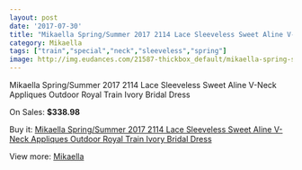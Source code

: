 ```yaml
---
layout: post
date: '2017-07-30'
title: "Mikaella Spring/Summer 2017 2114 Lace Sleeveless Sweet Aline V-Neck Appliques Outdoor Royal Train Ivory Bridal Dress"
category: Mikaella
tags: ["train","special","neck","sleeveless","spring"]
image: http://img.eudances.com/21587-thickbox_default/mikaella-spring-summer-2017-2114-lace-sleeveless-sweet-aline-v-neck-appliques-outdoor-royal-train-ivory-bridal-dress.jpg
---
```

Mikaella Spring/Summer 2017 2114 Lace Sleeveless Sweet Aline V-Neck Appliques Outdoor Royal Train Ivory Bridal Dress

On Sales: **$338.98**
<a href="https://www.eudances.com/en/mikaella/6629-mikaella-spring-summer-2017-2114-lace-sleeveless-sweet-aline-v-neck-appliques-outdoor-royal-train-ivory-bridal-dress.html"><amp-img layout="responsive" width="600" height="600" src="//img.eudances.com/21587-thickbox_default/mikaella-spring-summer-2017-2114-lace-sleeveless-sweet-aline-v-neck-appliques-outdoor-royal-train-ivory-bridal-dress.jpg" alt="Mikaella Spring/Summer 2017 2114 Lace Sleeveless Sweet Aline V-Neck Appliques Outdoor Royal Train Ivory Bridal Dress 0" /></a>
<a href="https://www.eudances.com/en/mikaella/6629-mikaella-spring-summer-2017-2114-lace-sleeveless-sweet-aline-v-neck-appliques-outdoor-royal-train-ivory-bridal-dress.html"><amp-img layout="responsive" width="600" height="600" src="//img.eudances.com/21591-thickbox_default/mikaella-spring-summer-2017-2114-lace-sleeveless-sweet-aline-v-neck-appliques-outdoor-royal-train-ivory-bridal-dress.jpg" alt="Mikaella Spring/Summer 2017 2114 Lace Sleeveless Sweet Aline V-Neck Appliques Outdoor Royal Train Ivory Bridal Dress 1" /></a>
<a href="https://www.eudances.com/en/mikaella/6629-mikaella-spring-summer-2017-2114-lace-sleeveless-sweet-aline-v-neck-appliques-outdoor-royal-train-ivory-bridal-dress.html"><amp-img layout="responsive" width="600" height="600" src="//img.eudances.com/21590-thickbox_default/mikaella-spring-summer-2017-2114-lace-sleeveless-sweet-aline-v-neck-appliques-outdoor-royal-train-ivory-bridal-dress.jpg" alt="Mikaella Spring/Summer 2017 2114 Lace Sleeveless Sweet Aline V-Neck Appliques Outdoor Royal Train Ivory Bridal Dress 2" /></a>
<a href="https://www.eudances.com/en/mikaella/6629-mikaella-spring-summer-2017-2114-lace-sleeveless-sweet-aline-v-neck-appliques-outdoor-royal-train-ivory-bridal-dress.html"><amp-img layout="responsive" width="600" height="600" src="//img.eudances.com/21589-thickbox_default/mikaella-spring-summer-2017-2114-lace-sleeveless-sweet-aline-v-neck-appliques-outdoor-royal-train-ivory-bridal-dress.jpg" alt="Mikaella Spring/Summer 2017 2114 Lace Sleeveless Sweet Aline V-Neck Appliques Outdoor Royal Train Ivory Bridal Dress 3" /></a>
<a href="https://www.eudances.com/en/mikaella/6629-mikaella-spring-summer-2017-2114-lace-sleeveless-sweet-aline-v-neck-appliques-outdoor-royal-train-ivory-bridal-dress.html"><amp-img layout="responsive" width="600" height="600" src="//img.eudances.com/21588-thickbox_default/mikaella-spring-summer-2017-2114-lace-sleeveless-sweet-aline-v-neck-appliques-outdoor-royal-train-ivory-bridal-dress.jpg" alt="Mikaella Spring/Summer 2017 2114 Lace Sleeveless Sweet Aline V-Neck Appliques Outdoor Royal Train Ivory Bridal Dress 4" /></a>

Buy it: [Mikaella Spring/Summer 2017 2114 Lace Sleeveless Sweet Aline V-Neck Appliques Outdoor Royal Train Ivory Bridal Dress](https://www.eudances.com/en/mikaella/6629-mikaella-spring-summer-2017-2114-lace-sleeveless-sweet-aline-v-neck-appliques-outdoor-royal-train-ivory-bridal-dress.html "Mikaella Spring/Summer 2017 2114 Lace Sleeveless Sweet Aline V-Neck Appliques Outdoor Royal Train Ivory Bridal Dress")

View more: [Mikaella](https://www.eudances.com/en/106-mikaella "Mikaella")